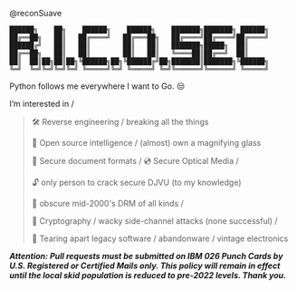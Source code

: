 @reconSuave

```
██████╗    ██╗    ██████╗    ██████╗    ███████╗███████╗ ██████╗
██╔══██╗   ██║   ██╔════╝   ██╔═══██╗   ██╔════╝██╔════╝██╔════╝
██████╔╝   ██║   ██║        ██║   ██║   ███████╗█████╗  ██║     
██╔══██╗   ██║   ██║        ██║   ██║   ╚════██║██╔══╝  ██║     
██║  ██║██╗██║██╗╚██████╗██╗╚██████╔╝██╗███████║███████╗╚██████╗
╚═╝  ╚═╝╚═╝╚═╝╚═╝ ╚═════╝╚═╝ ╚═════╝ ╚═╝╚══════╝╚══════╝ ╚═════╝                                                  
```
Python follows me everywhere I want to Go. 😒

 I’m interested in / 
>
>   🛠 Reverse engineering / breaking all the things
>   
>   🔎 Open source intelligence / (almost) own a magnifying glass 
>
>   📄 Secure document formats / 💿 Secure Optical Media / 
>   
>   🔓 only person to crack secure DJVU (to my knowledge)
>
>   💽 obscure mid-2000's DRM of all kinds / 
>    
>   🔐 Cryptography / wacky side-channel attacks (none successful) / 
>   
>   💾 Tearing apart legacy software / abandonware / vintage electronics 

***Attention: Pull requests must be submitted on IBM 026 Punch Cards by U.S. Registered or Certified Mails only. This policy will remain in effect until the local skid population is reduced to pre-2022 levels. Thank you.***
